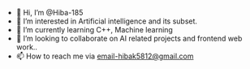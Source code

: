 - 👋 Hi, I’m @Hiba-185
- 👀 I’m interested in Artificial intelligence and its subset.
- 🌱 I’m currently learning C++, Machine learning 
- 💞️ I’m looking to collaborate on AI related projects and frontend web work..
- 📫 How to reach me via email-hibak5812@gmail.com 

<!---
Hiba-185/Hiba-185 is a ✨ special ✨ repository because its `README.md` (this file) appears on your GitHub profile.
You can click the Preview link to take a look at your changes.
--->
